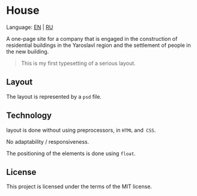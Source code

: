 # House

Language: [EN](https://github.com/AntonGorban/House/blob/master/README.md) | [RU](https://github.com/AntonGorban/House/blob/master/README.RU.md)

A one-page site for a company that is engaged in the construction of residential buildings in the Yaroslavl region and the settlement of people in the new building.

> This is my first typesetting of a serious layout.

## Layout

The layout is represented by a `psd` file.

## Technology

layout is done without using preprocessors, in `HTML` and` CSS`.

No adaptability / responsiveness.

The positioning of the elements is done using `float`.

## License

This project is licensed under the terms of the MIT license.
